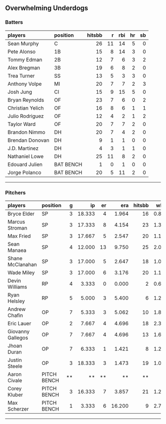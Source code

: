 ## Overwhelming Underdogs

### Batters

 
|players          |position  | hitsbb|  r| rbi| hr| sb| 
|:----------------|:---------|------:|--:|---:|--:|--:| 
|Sean Murphy      |C         |     26| 11|  14|  5|  0| 
|Pete Alonso      |1B        |     15|  8|  14|  3|  0| 
|Tommy Edman      |2B        |     12|  7|   6|  3|  2| 
|Alex Bregman     |3B        |     19|  6|   8|  2|  0| 
|Trea Turner      |SS        |     13|  5|   3|  3|  0| 
|Anthony Volpe    |MI        |     20|  7|   7|  2|  3| 
|Josh Jung        |CI        |     15|  9|  15|  5|  0| 
|Bryan Reynolds   |OF        |     23|  7|   6|  0|  2| 
|Christian Yelich |OF        |     16|  8|   6|  1|  1| 
|Julio Rodriguez  |OF        |     12|  4|   2|  1|  2| 
|Taylor Ward      |OF        |     20|  7|   7|  2|  0| 
|Brandon Nimmo    |DH        |     20|  7|   4|  2|  0| 
|Brendan Donovan  |DH        |      9|  1|   1|  0|  0| 
|J.D. Martinez    |DH        |      4|  3|   1|  1|  0| 
|Nathaniel Lowe   |DH        |     25| 11|   8|  2|  0| 
|Edouard Julien   |BAT BENCH |      1|  0|   1|  0|  0| 
|Jorge Polanco    |BAT BENCH |     20|  5|  11|  2|  0| 

* * *

### Pitchers

 
|players           |position    |  g|     ip| er|    era| hitsbb|  whip| so|  w| sv| 
|:-----------------|:-----------|--:|------:|--:|------:|------:|-----:|--:|--:|--:| 
|Bryce Elder       |SP          |  3| 18.333|  4|  1.964|     16| 0.873| 15|  1|  0| 
|Marcus Stroman    |SP          |  3| 17.333|  8|  4.154|     23| 1.327| 13|  0|  0| 
|Max Fried         |SP          |  3| 17.667|  5|  2.547|     20| 1.132| 19|  1|  0| 
|Sean Manaea       |SP          |  4| 12.000| 13|  9.750|     25| 2.083| 14|  1|  0| 
|Shane McClanahan  |SP          |  3| 17.000|  5|  2.647|     18| 1.059| 24|  2|  0| 
|Wade Miley        |SP          |  3| 17.000|  6|  3.176|     20| 1.176|  7|  1|  0| 
|Devin Williams    |RP          |  4|  3.333|  0|  0.000|      2| 0.600|  3|  0|  3| 
|Ryan Helsley      |RP          |  5|  5.000|  3|  5.400|      6| 1.200|  6|  0|  0| 
|Andrew Chafin     |OP          |  7|  5.333|  3|  5.062|     10| 1.875| 11|  1|  2| 
|Eric Lauer        |OP          |  2|  7.667|  4|  4.696|     18| 2.348| 10|  0|  0| 
|Giovanny Gallegos |OP          |  7|  7.667|  4|  4.696|     13| 1.696|  4|  0|  0| 
|Jhoan Duran       |OP          |  7|  6.333|  1|  1.421|      8| 1.263|  7|  0|  3| 
|Justin Steele     |OP          |  3| 18.333|  3|  1.473|     19| 1.036| 12|  2|  0| 
|Aaron Civale      |PITCH BENCH | **|     **| **|     **|     **|    **| **| **| **| 
|Corey Kluber      |PITCH BENCH |  3| 16.333|  7|  3.857|     21| 1.286| 11|  2|  0| 
|Max Scherzer      |PITCH BENCH |  1|  3.333|  6| 16.200|      9| 2.700|  3|  0|  0| 


* * *


